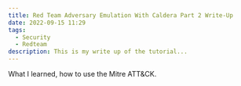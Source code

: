 ```yaml
---
title: Red Team Adversary Emulation With Caldera Part 2 Write-Up
date: 2022-09-15 11:29
tags:
  - Security
  - Redteam
description: This is my write up of the tutorial...
---
```

What I learned, how to use the Mitre ATT&CK.